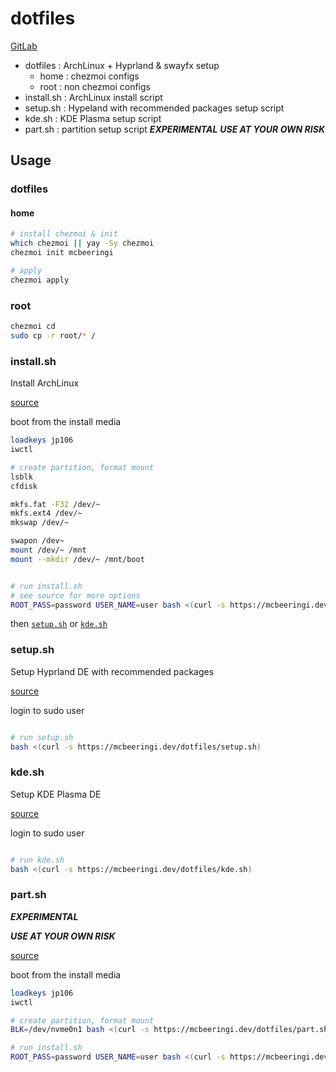 # dotfiles

[GitLab](https://gitlab.com/mcbeeringi/dotfiles)

- dotfiles : ArchLinux + Hyprland & swayfx setup
	- home : chezmoi configs
	- root : non chezmoi configs
- install.sh : ArchLinux install script
- setup.sh : Hypeland with recommended packages setup script
- kde.sh : KDE Plasma setup script
- part.sh : partition setup script ***EXPERIMENTAL*** ***USE AT YOUR OWN RISK***

## Usage

### dotfiles

#### home

```sh
# install chezmoi & init
which chezmoi || yay -Sy chezmoi
chezmoi init mcbeeringi

# apply
chezmoi apply
```

### root

```sh
chezmoi cd
sudo cp -r root/* / 
```

### install.sh

Install ArchLinux

[source](install.sh)

boot from the install media

```sh
loadkeys jp106
iwctl

# create partition, format mount
lsblk
cfdisk

mkfs.fat -F32 /dev/~
mkfs.ext4 /dev/~
mkswap /dev/~

swapon /dev~
mount /dev/~ /mnt
mount --mkdir /dev/~ /mnt/boot


# run install.sh
# see source for more options
ROOT_PASS=password USER_NAME=user bash <(curl -s https://mcbeeringi.dev/dotfiles/install.sh)
```

then [`setup.sh`](#setupsh) or [`kde.sh`](#kdesh)

### setup.sh

Setup Hyprland DE with recommended packages

[source](setup.sh)

login to sudo user

```sh

# run setup.sh
bash <(curl -s https://mcbeeringi.dev/dotfiles/setup.sh)
```

### kde.sh

Setup KDE Plasma DE

[source](kde.sh)

login to sudo user

```sh

# run kde.sh
bash <(curl -s https://mcbeeringi.dev/dotfiles/kde.sh)
```

### part.sh
***EXPERIMENTAL***

***USE AT YOUR OWN RISK***

[source](part.sh)

boot from the install media

```sh
loadkeys jp106
iwctl

# create partition, format mount
BLK=/dev/nvme0n1 bash <(curl -s https://mcbeeringi.dev/dotfiles/part.sh)

# run install.sh
ROOT_PASS=password USER_NAME=user bash <(curl -s https://mcbeeringi.dev/dotfiles/install.sh)
```
